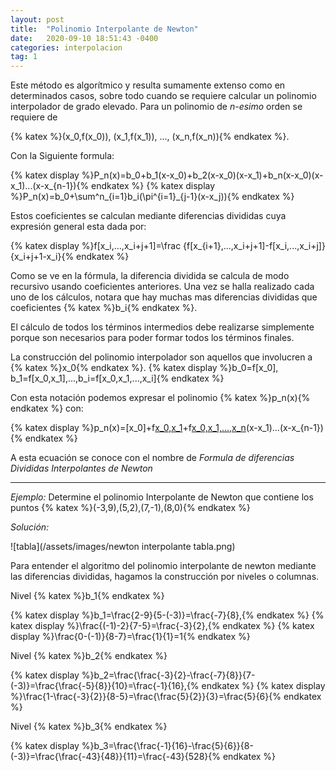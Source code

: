 ```yaml
---
layout: post
title:  "Polinomio Interpolante de Newton"
date:   2020-09-10 18:51:43 -0400
categories: interpolacion
tag: 1
---
```



Este método es algorítmico y resulta sumamente extenso como en determinados casos, sobre todo cuando se requiere calcular un polinomio interpolador de grado elevado.
Para un polinomio de *n-esimo* orden se requiere de 


{% katex %}(x_0,f(x_0)), (x_1,f(x_1)), ..., (x_n,f(x_n)){% endkatex %}. 

Con la Siguiente formula: 

{% katex display %}P_n(x)=b_0+b_1(x-x_0)+b_2(x-x_0)(x-x_1)+b_n(x-x_0)(x-x_1)...(x-x_{n-1}){% endkatex %}
{% katex display %}P_n(x)=b_0+\sum^n_{i=1}b_i(\pi^{i=1}_{j-1}(x-x_j)){% endkatex %}

Estos coeficientes se calculan mediante diferencias divididas cuya expresión general esta dada por:

{% katex display %}f[x_i,...,x_i+j+1]=\frac {f[x_{i+1},...,x_i+j+1]-f[x_i,...,x_i+j]}{x_i+j+1-x_i}{% endkatex %}

Como se ve en la fórmula, la diferencia dividida se calcula de modo recursivo usando coeficientes anteriores. Una vez se halla realizado cada uno de los cálculos, notara que hay muchas mas diferencias divididas que coeficientes {% katex %}b_i{% endkatex %}. 

El cálculo de todos los términos intermedios debe realizarse simplemente porque son necesarios para poder formar todos los términos finales. 

La construcción del polinomio interpolador son aquellos que involucren a {% katex %}x_0{% endkatex %}. 
{% katex display %}b_0=f[x_0], b_1=f[x_0,x_1],...,b_i=f[x_0,x_1,...,x_i]{% endkatex %}

Con esta notación podemos expresar el polinomio {% katex %}p_n(x){% endkatex %} con:


{% katex display %}p_n(x)=[x_0]+f[x_0,x_1](x-x_0)+f[x_0,x_1,...,x_n](x-x_0)(x-x_1)...(x-x_{n-1}){% endkatex %}

A esta ecuación se conoce con el nombre de *Formula de diferencias Divididas Interpolantes de Newton* 


___
*Ejemplo:* Determine el polinomio Interpolante de Newton que contiene los puntos {% katex %}(-3,9),(5,2),(7,-1),(8,0){% endkatex %}

*Solución:*

![tabla](/assets/images/newton interpolante tabla.png)


Para entender el algoritmo del polinomio interpolante de newton mediante las diferencias divididas, hagamos la construcción por niveles o columnas.

Nivel {% katex %}b_1{% endkatex %}

{% katex display %}b_1=\frac{2-9}{5-(-3)}=\frac{-7}{8},{% endkatex %} 
{% katex display %}\frac{(-1)-2}{7-5}=\frac{-3}{2},{% endkatex %} 
{% katex display %}\frac{0-(-1)}{8-7}=\frac{1}{1}=1{% endkatex %}

Nivel {% katex %}b_2{% endkatex %}

{% katex display %}b_2=\frac{\frac{-3}{2}-\frac{-7}{8}}{7-(-3)}=\frac{\frac{-5}{8}}{10}=\frac{-1}{16},{% endkatex %}
{% katex display %}\frac{1-\frac{-3}{2}}{8-5}=\frac{\frac{5}{2}}{3}=\frac{5}{6}{% endkatex %}

Nivel {% katex %}b_3{% endkatex %} 

{% katex display %}b_3=\frac{\frac{-1}{16}-\frac{5}{6}}{8-(-3)}=\frac{\frac{-43}{48}}{11}=\frac{-43}{528}{% endkatex %}
